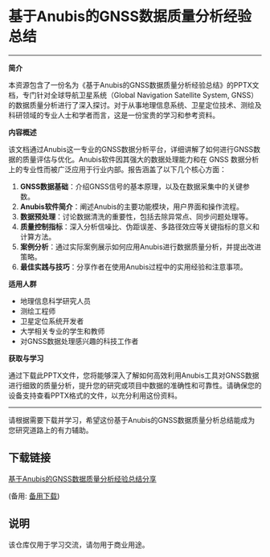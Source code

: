 # 基于Anubis的GNSS数据质量分析经验总结

---

**简介**

本资源包含了一份名为《基于Anubis的GNSS数据质量分析经验总结》的PPTX文档，专门针对全球导航卫星系统（Global Navigation Satellite System, GNSS）的数据质量分析进行了深入探讨。对于从事地理信息系统、卫星定位技术、测绘及科研领域的专业人士和学者而言，这是一份宝贵的学习和参考资料。

**内容概述**

该文档通过Anubis这一专业的GNSS数据分析平台，详细讲解了如何进行GNSS数据的质量评估与优化。Anubis软件因其强大的数据处理能力和在 GNSS 数据分析上的专业性而被广泛应用于行业内部。报告涵盖了以下几个核心方面：

1. **GNSS数据基础**：介绍GNSS信号的基本原理，以及在数据采集中的关键参数。
2. **Anubis软件简介**：阐述Anubis的主要功能模块，用户界面和操作流程。
3. **数据预处理**：讨论数据清洗的重要性，包括去除异常点、同步问题处理等。
4. **质量控制指标**：深入分析信噪比、伪距误差、多路径效应等关键指标的意义和计算方法。
5. **案例分析**：通过实际案例展示如何应用Anubis进行数据质量分析，并提出改进策略。
6. **最佳实践与技巧**：分享作者在使用Anubis过程中的实用经验和注意事项。

**适用人群**

- 地理信息科学研究人员
- 测绘工程师
- 卫星定位系统开发者
- 大学相关专业的学生和教师
- 对GNSS数据处理感兴趣的科技工作者

**获取与学习**

通过下载此PPTX文件，您将能够深入了解如何高效利用Anubis工具对GNSS数据进行细致的质量分析，提升您的研究或项目中数据的准确性和可靠性。请确保您的设备支持查看PPTX格式的文件，以充分利用这份资料。

---

请根据需要下载并学习，希望这份基于Anubis的GNSS数据质量分析总结能成为您研究道路上的有力辅助。

## 下载链接
[基于Anubis的GNSS数据质量分析经验总结分享](https://pan.quark.cn/s/c0c6d4a3719b) 

(备用: [备用下载](https://pan.baidu.com/s/1MktXsW5JUNzJMHOJCJwyaA?pwd=1234))

## 说明

该仓库仅用于学习交流，请勿用于商业用途。
